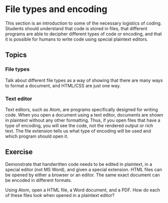 # File types and encoding
This section is an introduction to some of the necessary logistics of coding. Students should understand that code is stored in files, that different programs are able to decipher different types of code or encoding, and that it is possible for humans to write code using special plaintext editors.

## Topics
### File types
Talk about different file types as a way of showing that there are many ways to format a document, and HTML/CSS are just one way. 

### Text editor
Text editors, such as Atom, are programs specifically designed for writing code. When you open a document using a text editor, documents are shown in plaintext without any other formatting. Thus, if you open files that have a type of encoding, you will see the code, not the rendered output or rich text. The file extension tells us what type of encoding will be used and which program should open it. 


## Exercise
Demonstrate that handwritten code needs to be edited in plaintext, in a special editor (not MS Word), and given a special extension. HTML files can be opened by either a browser or an editor. The same exact document can be encoded in different formats. 

Using Atom, open a HTML file, a Word document, and a PDF. How do each of these files look when opened in a plaintext editor? 

